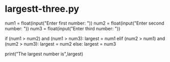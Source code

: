 # largestt-three.py
num1 = float(input("Enter first number: "))
num2 = float(input("Enter second number: "))
num3 = float(input("Enter third number: "))

if (num1 > num2) and (num1 > num3):
   largest = num1
elif (num2 > num1) and (num2 > num3):
   largest = num2
else:
   largest = num3

print("The largest number is",largest)

